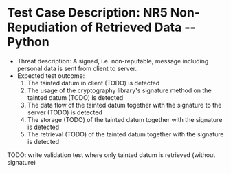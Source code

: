 # Test Case Description: NR5 Non-Repudiation of Retrieved Data -- Python
- Threat description: A signed, i.e. non-reputable, message including personal data is sent from client to server.
- Expected test outcome:
    1. The tainted datum in client (TODO) is detected
    2. The usage of the cryptography library's signature method on the tainted datum (TODO) is detected
    3. The data flow of the tainted datum together with the signature to the server (TODO) is detected
    4. The storage (TODO) of the tainted datum together with the signature is detected
    5. The retrieval (TODO) of the tainted datum together with the signature is detected

TODO: write validation test where only tainted datum is retrieved (without signature) 
  